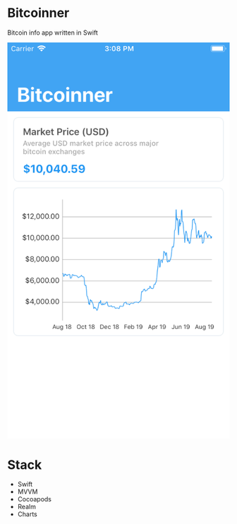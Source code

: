 # Bitcoinner

Bitcoin info app written in Swift

![sample](https://raw.githubusercontent.com/froesmatheus/Bitcoinner/master/Images/img.png)

# Stack

- Swift
- MVVM
- Cocoapods
- Realm
- Charts
